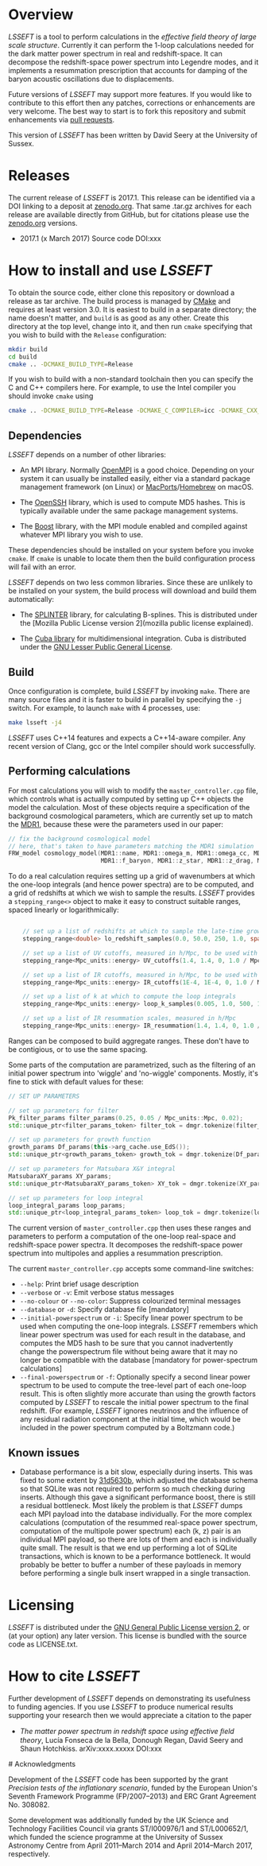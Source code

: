 # Overview

*LSSEFT* is a tool to perform calculations in the _effective field theory of large scale structure_. Currently it can perform the 1-loop calculations needed for the dark matter power spectrum in real and redshift-space. It can decompose the redshift-space power spectrum into Legendre modes, and it implements a resummation prescription that accounts for damping of the baryon acoustic oscillations due to displacements.

Future versions of *LSSEFT* may support more features. If you would like to contribute to this effort then any patches, corrections or enhancements are very welcome. The best way to start is to fork this repository and submit enhancements via [pull requests](https://help.github.com/articles/about-pull-requests).

This version of *LSSEFT* has been written by David Seery at the University of Sussex.

# Releases

The current release of *LSSEFT* is 2017.1. This release can be identified via a DOI linking to a deposit at [zenodo.org](https://zenodo.org). That same .tar.gz archives for each release are available directly from GitHub, but for citations please use the [zenodo.org](https://zenodo.org) versions.

- 2017.1 (x March 2017) Source code DOI:xxx

# How to install and use *LSSEFT*

To obtain the source code, either clone this repository
or download a release as tar archive. The build process is managed
by [CMake](https://cmake.org) and requires at least version 3.0.
It is easiest to build in a separate directory; the name doesn't
matter, and `build` is as good as any other.
Create this directory at the top level, change into it, and then run
`cmake` specifying that you wish to build with the `Release` configuration:
```bash
mkdir build
cd build
cmake .. -DCMAKE_BUILD_TYPE=Release
```
If you wish to build with a non-standard toolchain then you can specify
the C and C++ compilers here. For example, to use the Intel compiler
you should invoke `cmake` using
```bash
cmake .. -DCMAKE_BUILD_TYPE=Release -DCMAKE_C_COMPILER=icc -DCMAKE_CXX_COMPILER=icpc
```

## Dependencies

*LSSEFT* depends on a number of other libraries:

* An MPI library. Normally [OpenMPI](https://www.open-mpi.org) is a good
choice. Depending on your system it can usually be installed easily,
either via a standard package management framework (on Linux) or
[MacPorts](https://www.macports.org)/[Homebrew](https://www.macports.org)
on macOS.

* The [OpenSSH](https://www.openssh.com) library,
which is used to compute MD5 hashes. This is typically available under
the same package management systems.

* The [Boost](http://www.boost.org) library, with the MPI module
enabled and compiled against whatever MPI library you wish to use.

These dependencies should be installed on your system before you
invoke `cmake`. If `cmake` is unable to locate them then the build
configuration process will fail with an error.

*LSSEFT* depends on two less common libraries. Since these are unlikely
to be installed on your system, the build process will download
and build them automatically:

* The [SPLINTER](https://github.com/bgrimstad/splinter) library,
for calculating B-splines. This is distributed under the
[Mozilla Public License version 2](mozilla public license explained).

* The [Cuba library](http://www.feynarts.de/cuba/) for multidimensional integration. Cuba is distributed under the [GNU Lesser Public General License](http://www.gnu.org/licenses/lgpl.html).

## Build

Once configuration is complete, build *LSSEFT* by invoking `make`.
There are many source files and it is faster to build in parallel
by specifying the `-j` switch.
For example, to launch `make` with 4 processes,
use:
```bash
make lsseft -j4
```
*LSSEFT* uses C++14 features and expects a C++14-aware compiler.
Any recent version of Clang, gcc or the Intel compiler should work
successfully.

## Performing calculations

For most calculations you will wish to modify the
`master_controller.cpp` file, which controls what is actually computed
by setting up C++ objects the model the calculation.
Most of these objects require a specification of the background
cosmological parameters, which are currently set up to match the
[MDR1](https://www.cosmosim.org/cms/simulations/mdr1/), because these
were the parameters used in our paper:
```C++
// fix the background cosmological model
// here, that's taken to have parameters matching the MDR1 simulation
FRW_model cosmology_model(MDR1::name, MDR1::omega_m, MDR1::omega_cc, MDR1::h, MDR1::T_CMB, MDR1::Neff,
                          MDR1::f_baryon, MDR1::z_star, MDR1::z_drag, MDR1::z_eq, MDR1::Acurv, MDR1::ns, MDR1::kpiv);
```
To do a real calculation requires setting up a grid of wavenumbers
at which the one-loop integrals (and hence power spectra) are to be
computed, and a grid of redshifts at which we wish to sample the results.
*LSSEFT* provides a `stepping_range<>` object to make it easy to
construct suitable ranges, spaced linearly or logarithmically:
```C++

    // set up a list of redshifts at which to sample the late-time growth functions
    stepping_range<double> lo_redshift_samples(0.0, 50.0, 250, 1.0, spacing_type::logarithmic_bottom);

    // set up a list of UV cutoffs, measured in h/Mpc, to be used with the loop integrals
    stepping_range<Mpc_units::energy> UV_cutoffs(1.4, 1.4, 0, 1.0 / Mpc_units::Mpc, spacing_type::logarithmic_bottom);

    // set up a list of IR cutoffs, measured in h/Mpc, to be used with the loop integrals
    stepping_range<Mpc_units::energy> IR_cutoffs(1E-4, 1E-4, 0, 1.0 / Mpc_units::Mpc, spacing_type::logarithmic_bottom);

    // set up a list of k at which to compute the loop integrals
    stepping_range<Mpc_units::energy> loop_k_samples(0.005, 1.0, 500, 1.0 / Mpc_units::Mpc, spacing_type::logarithmic_bottom);

    // set up a list of IR resummation scales, measured in h/Mpc
    stepping_range<Mpc_units::energy> IR_resummation(1.4, 1.4, 0, 1.0 / Mpc_units::Mpc, spacing_type::linear);
```
Ranges can be composed to build aggregate ranges. These don't have to
be contigious, or to use the same spacing.

Some parts of the computation are parametrized, such as the filtering
of an initial power spectrum into 'wiggle' and 'no-wiggle' components.
Mostly, it's fine to stick with default values for these:
```C++
// SET UP PARAMETERS

// set up parameters for filter
Pk_filter_params filter_params(0.25, 0.05 / Mpc_units::Mpc, 0.02);
std::unique_ptr<filter_params_token> filter_tok = dmgr.tokenize(filter_params);

// set up parameters for growth function
growth_params Df_params(this->arg_cache.use_EdS());
std::unique_ptr<growth_params_token> growth_tok = dmgr.tokenize(Df_params);

// set up parameters for Matsubara X&Y integral
MatsubaraXY_params XY_params;
std::unique_ptr<MatsubaraXY_params_token> XY_tok = dmgr.tokenize(XY_params);

// set up parameters for loop integral
loop_integral_params loop_params;
std::unique_ptr<loop_integral_params_token> loop_tok = dmgr.tokenize(loop_params);
```
The current version of `master_controller.cpp` then uses these
ranges and parameters to perform a computation of the one-loop
real-space and redshift-space power spectra. It decomposes the redshift-space power spectrum into multipoles and applies a resummation
prescription.

The current `master_controller.cpp` accepts some command-line switches:

* `--help`: Print brief usage description
* `--verbose` or `-v`: Emit verbose status messages
* `--no-colour` or `--no-color`: Suppress colourized terminal messages
* `--database` or `-d`: Specify database file [mandatory]
* `--initial-powerspectrum` or `-i`: Specify linear power spectrum to be used when computing the one-loop integrals. *LSSEFT* remembers which linear power spectrum was used for each result in the database, and computes the MD5 hash to be sure that you cannot inadvertently change the powerspectrum file without being aware that it may no longer be compatible with the database [mandatory for power-spectrum calculations]
* `--final-powerspectrum` or `-f`: Optionally specify a second linear power spectrum to be used to compute the tree-level part of each one-loop result. This is often slightly more accurate than using the growth factors computed by *LSSEFT* to rescale the initial power spectrum to the final redshift. (For example, *LSSEFT* ignores neutrinos and the influence of any residual radiation component at the initial time, which would be included in the power spectrum computed by a Boltzmann code.)

## Known issues

* Database performance is a bit slow, especially during inserts. This was
fixed to some extent by
[31d5630b](https://github.com/ds283/LSSEFT/commit/31d5630b49a652418276869c9029bb8ac8549d9b), which adjusted the database schema
so that SQLite was not required to perform so much checking during
inserts. Although this gave a significant
performance boost, there is still a residual bottleneck.
Most likely the problem is that *LSSEFT* dumps each MPI payload
into the database individually.
For the more complex calculations
(computation of the resummed real-space power spectrum,
computation of the multipole power spectrum)
each (k, z) pair is an individual MPI payload, so there are lots of them
and each is individually quite small. The result is that we
end up performing a lot of SQLite transactions, which is known to be
a performance bottleneck.
It would probably be better to buffer a number of these payloads in memory
before performing a single bulk insert wrapped in a single transaction.

# Licensing

*LSSEFT* is distributed under the
[GNU General Public License version 2](https://www.gnu.org/licenses/old-licenses/gpl-2.0.en.html),
or (at your option) any later version. This license is bundled with the source code as LICENSE.txt.

# How to cite *LSSEFT*

Further development of *LSSEFT* depends on demonstrating its usefulness to funding agencies. If you use *LSSEFT* to produce numerical results supporting your research then we would appreciate a citation to the paper

- _The matter power spectrum in redshift space using eﬀective ﬁeld theory_, Lucía Fonseca de la Bella, Donough Regan, David Seery and Shaun Hotchkiss. arXiv:xxxx.xxxxx DOI:xxx

# Acknowledgments

Development of the *LSSEFT* code has been supported by the grant _Precision tests of the inflationary scenario_, funded by the European Union's Seventh Framework Programme (FP/2007–2013) and ERC Grant Agreement No. 308082.

Some development was additionally funded by the UK Science and Technology Facilities Council via grants ST/I000976/1 and ST/L000652/1, which funded the science programme at the University of Sussex Astronomy Centre from April 2011–March 2014 and April 2014–March 2017, respectively.

